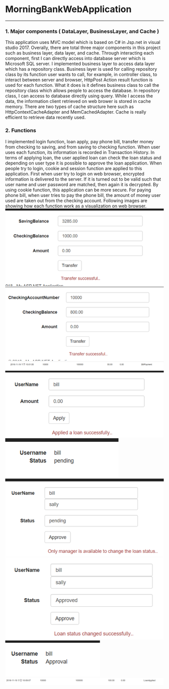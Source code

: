 # MorningBankWebApplication

-----------------------------
[//]: # (Image References)

[image1]: 8.PNG 
[image2]: 10.PNG 
[image3]: 11.PNG 
[image4]: 13.PNG 
[image5]: 14.PNG 
[image6]: 15.png
[image7]: 16.png
[image8]: 17.png
[image9]: 18.png

### 1. Major components ( DataLayer, BusinessLayer, and Cache )
This application uses MVC model which is based on C# in Jsp.net in visual studio 2017.
Overally, there are total three major components in this project such as business layer, data layer, and cache.
Through interacting each component, first I can directly access into database server which is Microsoft SQL server. 
I implemented business layer to access data layer which has a repository class. Business layer is used for calling repository class
by its function user wants to call, for example, in controller class, to interact between server and browser, HttpPost Action result 
function is used for each function. What it does is it defines business class to call the repository class which allows people to access the
database. In repository class, I can access to database directly using query. While I access the data, the information client retrieved on
web brower is stored in cache memory. There are two types of cache structure here such as HttpContextCacheAdapter and MemCachedAdapter. 
Cache is really efficient to retrieve data recently used. 

### 2. Functions
I implemented login function, loan apply, pay phone bill, transfer money from checking to saving, and from saving to checking function.
When user uses each function, its information is recorded in Transaction History. 
In terms of applying loan, the user applied loan can check the loan status and depending on user type it is possible to approve the loan
application. When people try to login, cookie and session function are applied to this application. First when user try to login on web browser, 
encrypted information is delivered to the server. If it is turned out to be valid such that user name and user password
are matched, then again it is decrypted. By using cookie function, this application can be more secure.
For paying phone bill, when user tries to pay the phone bill, the amount of money user used are taken out from the checking account.
Following images are showing how each function work as a visualization on web browser.
![alt text][image1]
![alt text][image2]
![alt text][image3] 
![alt text][image4]
![alt text][image5]
![alt text][image6]
![alt text][image7]
![alt text][image8]
![alt text][image9]
